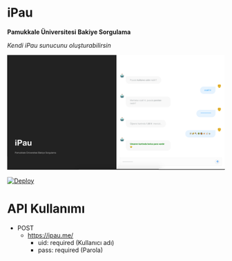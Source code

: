 # iPau

**Pamukkale Üniversitesi Bakiye Sorgulama**

_Kendi iPau sunucunu oluşturabilirsin_

![iPau](ipau.png)

[![Deploy](https://www.herokucdn.com/deploy/button.svg)](https://heroku.com/deploy?template=https://github.com/cagataycali/ipau)

# API Kullanımı

- POST
  - <https://ipau.me/>
    - uid: required (Kullanıcı adı)
    - pass: required (Parola)
